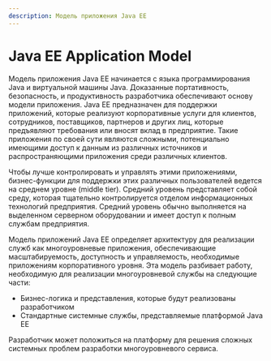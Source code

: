 ```yaml
---
description: Модель приложения Java EE
---
```


# Java EE Application Model

Модель приложения Java EE начинается с языка программирования Java и виртуальной машины Java. Доказанные портативность, безопасность, и продуктивность разработчика обеспечивают основу модели приложения. Java EE предназначен для поддержки приложений, которые реализуют корпоративные услуги для клиентов, сотрудников, поставщиков, партнеров и других лиц, которые предъявляют требования или вносят вклад в предприятие. Такие приложения по своей сути являются сложными, потенциально имеющими доступ к данным из различных источников и распространяющими приложения среди различных клиентов.

Чтобы лучше контролировать и управлять этими приложениями, бизнес-функции для поддержки этих различных пользователей ведется на среднем уровне \(middle tier\). Средний уровень представляет собой среду, которая тщательно контролируется отделом информационных технологий предприятия. Средний уровень обычно выполняется на выделенном серверном оборудовании и имеет доступ к полным службам предприятия.

Модель приложений Java EE определяет архитектуру для реализации служб как многоуровневые приложения, обеспечивающие масштабируемость, доступность и управляемость, необходимые приложениям корпоративного уровня. Эта модель разбивает работу, необходимую для реализации многоуровневой службы на следующие части:

*  Бизнес-логика и представления, которые будут реализованы разработчиком
* Стандартные системные службы, представляемые платформой Java EE

Разработчик может положиться на платформу для решения сложных системных проблем разработки многоуровневого сервиса.


